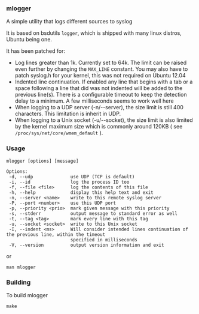 ### mlogger

A simple utility that logs different sources to syslog

It is based on bsdutils `logger`, which is shipped with many linux distros, Ubuntu being one.

It has been patched for:

 - Log lines greater than 1k. Currently set to 64k. The limit can be raised even further by
   changing the `MAX_LINE` constant. You may also have to patch syslog.h for your kernel,
   this was not required on Ubuntu 12.04
 - Indented line continuation. If enabled any line that begins with a tab or a space following a line that did
   was not indented will be added to the previous line(s). There is a configurable timeout to keep the detection delay
   to a minimum. A few milliseconds seems to work well here
 - When logging to a UDP server (-n/--server), the size limit is still 400 characters. This limitation is inherit in UDP.
 - When logging to a Unix socket (-u/--socket), the size limit is also limited by the kernel maximum size which is commonly around 120KB ( see `/proc/sys/net/core/wmem_default` ).

### Usage

    mlogger [options] [message]

    Options:
     -d, --udp              use UDP (TCP is default)
     -i, --id               log the process ID too
     -f, --file <file>      log the contents of this file
     -h, --help             display this help text and exit
     -n, --server <name>    write to this remote syslog server
     -P, --port <number>    use this UDP port
     -p, --priority <prio>  mark given message with this priority
     -s, --stderr           output message to standard error as well
     -t, --tag <tag>        mark every line with this tag
     -u, --socket <socket>  write to this Unix socket
     -I, --indent <ms>      Will consider intended lines continuation of the previous line, within the timeout
                            specified in milliseconds
     -V, --version          output version information and exit

or

    man mlogger

### Building

To build mlogger

    make
